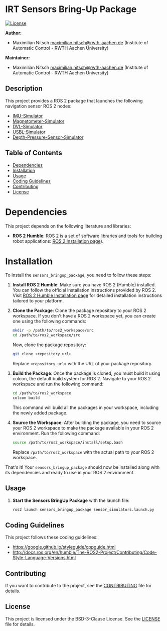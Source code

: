 # IRT Sensors Bring-Up Package

[![License](https://img.shields.io/badge/license-BSD--3-blue.svg)](https://opensource.org/licenses/BSD-3-Clause)

<!--- protected region package header begins -->
**Author:**
- Maximilian Nitsch <maximilian.nitsch@rwth-aachen.de> (Institute of Automatic Control - RWTH Aachen University)

**Maintainer:**
  - Maximilian Nitsch <maximilian.nitsch@rwth-aachen.de> (Institute of Automatic Control - RWTH Aachen University)
<!--- protected region package header ends -->

## Description
This project provides a ROS 2 package that launches the following navigation sensor ROS 2 nodes:

- [IMU-Simulator](https://github.com/maximilian-nitsch/IMU-Simulator)
- [Magnetometer-Simulator](https://github.com/maximilian-nitsch/Magnetometer-Simulator)
- [DVL-Simulator](https://github.com/maximilian-nitsch/DVL-Simulator)
- [USBL-Simulator](https://github.com/maximilian-nitsch/USBL-Simulator)
- [Depth-Pressure-Sensor-Simulator](https://github.com/maximilian-nitsch/Depth-Pressure-Sensor-Simulator)

## Table of Contents

- [Dependencies](#dependencies)
- [Installation](#installation)
- [Usage](#usage)
- [Coding Guidelines](#coding-guidelines)
- [Contributing](#contributing)
- [License](#license)

# Dependencies

This project depends on the following literature and libraries:

- **ROS 2 Humble**: ROS 2 is a set of software libraries and tools for building robot applications: [ROS 2 Installation page](https://docs.ros.org/en/humble/Installation.html)).


# Installation

To install the `sensors_bringup_package`, you need to follow these steps:

1. **Install ROS 2 Humble**: Make sure you have ROS 2 (Humble) installed. You can follow the official installation instructions provided by ROS 2. Visit [ROS 2 Humble Installation page](https://docs.ros.org/en/humble/Installation.html) for detailed installation instructions tailored to your platform.

2. **Clone the Package**: Clone the package repository to your ROS 2 workspace. If you don't have a ROS 2 workspace yet, you can create one using the following commands:

    ```bash
    mkdir -p /path/to/ros2_workspace/src
    cd /path/to/ros2_workspace/src
    ```

    Now, clone the package repository:

    ```bash
    git clone <repository_url>
    ```

    Replace `<repository_url>` with the URL of your package repository.

3. **Build the Package**: Once the package is cloned, you must build it using colcon, the default build system for ROS 2. Navigate to your ROS 2 workspace and run the following command:

    ```bash
    cd /path/to/ros2_workspace
    colcon build
    ```

    This command will build all the packages in your workspace, including the newly added package.

4. **Source the Workspace**: After building the package, you need to source your ROS 2 workspace to make the package available in your ROS 2 environment. Run the following command:

    ```bash
    source /path/to/ros2_workspace/install/setup.bash
    ```

    Replace `/path/to/ros2_workspace` with the actual path to your ROS 2 workspace.

That's it! Your `sensors_bringup_package` should now be installed along with its dependencies and ready to use in your ROS 2 environment.

## Usage

1. **Start the Sensors BringUp Package** with the launch file:
    ```bash
    ros2 launch sensors_bringup_package sensor_simulators.launch.py
    ```
    
## Coding Guidelines

This project follows these coding guidelines:
- https://google.github.io/styleguide/cppguide.html
- http://docs.ros.org/en/humble/The-ROS2-Project/Contributing/Code-Style-Language-Versions.html 


## Contributing

If you want to contribute to the project, see the [CONTRIBUTING](CONTRIBUTING) file for details.

## License

This project is licensed under the BSD-3-Clause License. See the [LICENSE](LICENSE) file for details.
